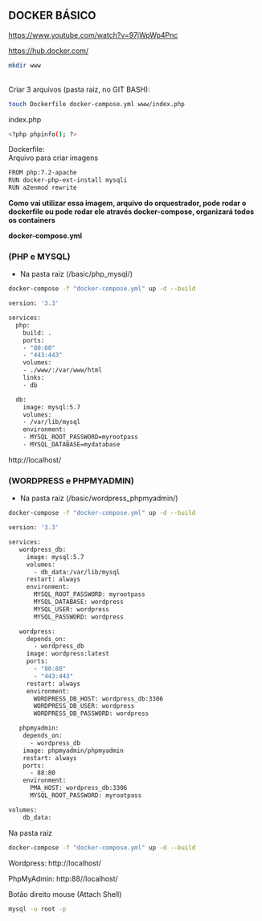 ## DOCKER BÁSICO

https://www.youtube.com/watch?v=97jWpWp4Pnc

https://hub.docker.com/


```sh
mkdir www
```
<br />
Criar 3 arquivos (pasta raiz, no GIT BASH):<br />

```sh
touch Dockerfile docker-compose.yml www/index.php
```

index.php

```sh
<?php phpinfo(); ?>
```


Dockerfile:<br />
Arquivo para criar imagens<br />

```sh
FROM php:7.2-apache
RUN docker-php-ext-install mysqli
RUN a2enmod rewrite
```


<b>Como vai utilizar essa imagem, arquivo do orquestrador, pode rodar o dockerfile ou pode rodar ele através docker-compose, organizará todos os containers</b><br />

<b>docker-compose.yml</b><br />

### (PHP e MYSQL)
* Na pasta raiz (/basic/php_mysql/)

```sh
docker-compose -f "docker-compose.yml" up -d --build
```

```sh
version: '3.3'

services:
  php:
    build: .
    ports:
    - "80:80"
    - "443:443"
    volumes:
    - ./www/:/var/www/html
    links:
    - db

  db:
    image: mysql:5.7
    volumes:
    - /var/lib/mysql
    environment:
    - MYSQL_ROOT_PASSWORD=myrootpass
    - MYSQL_DATABASE=mydatabase
```

http://localhost/


### (WORDPRESS e PHPMYADMIN)
* Na pasta raiz (/basic/wordpress_phpmyadmin/)

```sh
docker-compose -f "docker-compose.yml" up -d --build
```

```sh
version: '3.3'

services:
   wordpress_db:
     image: mysql:5.7
     volumes:
       - db_data:/var/lib/mysql
     restart: always
     environment:
       MYSQL_ROOT_PASSWORD: myrootpass
       MYSQL_DATABASE: wordpress
       MYSQL_USER: wordpress
       MYSQL_PASSWORD: wordpress

   wordpress:
     depends_on:
       - wordpress_db
     image: wordpress:latest
     ports:
       - "80:80"
       - "443:443"
     restart: always
     environment:
       WORDPRESS_DB_HOST: wordpress_db:3306
       WORDPRESS_DB_USER: wordpress
       WORDPRESS_DB_PASSWORD: wordpress

   phpmyadmin:
    depends_on:
      - wordpress_db
    image: phpmyadmin/phpmyadmin
    restart: always
    ports:
      - 88:80
    environment:
      PMA_HOST: wordpress_db:3306
      MYSQL_ROOT_PASSWORD: myrootpass

volumes:
    db_data:
```

Na pasta raiz

```sh
docker-compose -f "docker-compose.yml" up -d --build
```


Wordpress: http://localhost/

PhpMyAdmin: http:88//localhost/



Botão direito mouse (Attach Shell)
```sh
mysql -u root -p
```

